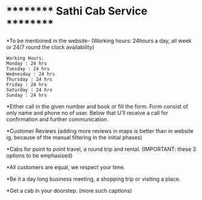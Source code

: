 #    ******** Sathi Cab Service ********

*To be mentioned in the website- 
(Working hours: 24hours a day, all week 
                    or 
                24/7 round the clock availability)

    Working Hours:
    Monday : 24 hrs
    Tuesday : 24 hrs
    Wednesday : 24 hrs
    Thursday : 24 hrs
    Friday : 24 hrs
    Saturday : 24 hrs
    Sunday : 24 hrs
    
*Either call in the given number and book or fill the form. Form consist of only name and phone no of user. Below that U'll receive a call for confirmation and further  communication. 

*Customer Reviews
(adding more reviews in maps is better than in website ig, because of the manual filtering in the initial phases)

*Cabs for point to point travel, a round trip and rental.
(IMPORTANT: these 3 options to be emphasised)

*All customers are equal, we respect your time. 

*Be it a day long business meeting, a shopping trip or visiting a place.

*Get a cab in your doorstep.
(more such captions)
